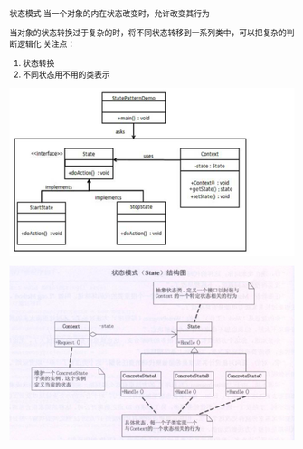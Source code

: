 状态模式
当一个对象的内在状态改变时，允许改变其行为

当对象的状态转换过于复杂的时，将不同状态转移到一系列类中，可以把复杂的判断逻辑化
关注点：
1. 状态转换
2. 不同状态用不用的类表示

![img.png](img/img.png)

![img.png](img1.png)